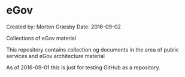 # eGov
Created by: Morten Græsby
Date: 2016-09-02

Collections of eGov material

This repository contains collection og documents in the area of public services and eGov architecture material

As of 2016-09-01 this is just for testing GitHub as a repository.


